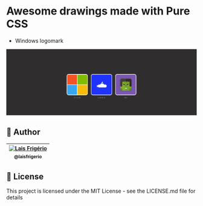 # Awesome drawings made with Pure CSS

- Windows logomark

<p align="center">
  <a><img src="./screenshots/main-screen.png" alt="List all draw made with pure css" title="List all draw made with pure css"></a>
</p>

## 👩 Author

| [<img src="https://avatars.githubusercontent.com/u/20709086?v=4" width="100px;" alt="Lais Frigério"/><br /><sub><b>@laisfrigerio</b></sub>](https://github.com/laisfrigerio)<br /> |
| :---: |

## 📄 License

This project is licensed under the MIT License - see the LICENSE.md file for details